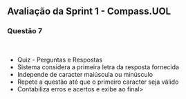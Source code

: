 <h2>Avaliação da Sprint 1 - Compass.UOL</h2>
<h3>Questão 7</h3>
<br>
<ul>
	<li>Quiz - Perguntas e Respostas</li>
	<li>Sistema considera a primeira letra da resposta fornecida</li>
	<li>Independe de caracter maiúscula ou minúsculo</li>
	<li>Repete a questão até que o primeiro caracter seja válido</li>
	<li>Contabiliza erros e acertos e exibe ao final>
</ul>
